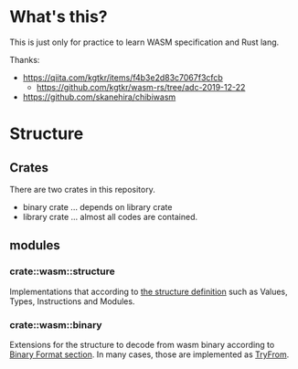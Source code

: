 # What's this?

This is just only for practice to learn WASM specification and Rust lang.

Thanks:
- https://qiita.com/kgtkr/items/f4b3e2d83c7067f3cfcb
    - https://github.com/kgtkr/wasm-rs/tree/adc-2019-12-22
- https://github.com/skanehira/chibiwasm


# Structure

## Crates
There are two crates in this repository.
- binary crate ... depends on library crate
- library crate  ... almost all codes are contained.

## modules

### crate::wasm::structure
Implementations that according to [the structure definition](https://webassembly.github.io/spec/core/syntax/index.html) such as Values, Types, Instructions and Modules.


### crate::wasm::binary

Extensions for the structure to decode from wasm binary according to [Binary Format section](https://webassembly.github.io/spec/core/binary/index.html). In many cases, those are implemented as [TryFrom](https://doc.rust-lang.org/stable/std/convert/trait.TryFrom.html).